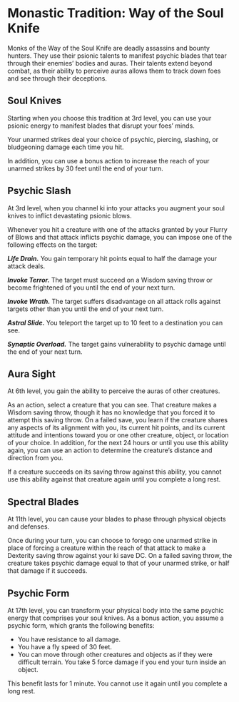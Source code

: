# Monastic Tradition: Way of the Soul Knife
Monks of the Way of the Soul Knife are deadly assassins and bounty hunters. They use their psionic talents to manifest psychic blades that tear through their enemies’ bodies and auras. Their talents extend beyond combat, as their ability to perceive auras allows them to track down foes and see through their deceptions.

## Soul Knives
Starting when you choose this tradition at 3rd level, you can use your psionic energy to manifest blades that disrupt your foes’ minds.

Your unarmed strikes deal your choice of psychic, piercing, slashing, or bludgeoning damage each time you hit.

In addition, you can use a bonus action to increase the reach of your unarmed strikes by 30 feet until the end of your turn.

## Psychic Slash
At 3rd level, when you channel ki into your attacks you augment your soul knives to inflict devastating psionic blows.

Whenever you hit a creature with one of the attacks granted by your Flurry of Blows and that attack inflicts psychic damage, you can impose one of the following effects on the target:

***Life Drain.*** You gain temporary hit points equal to half the damage your attack deals.

***Invoke Terror.*** The target must succeed on a Wisdom saving throw or become frightened of you until the end of your next turn.

***Invoke Wrath.*** The target suffers disadvantage on all attack rolls against targets other than you until the end of your next turn.

***Astral Slide.*** You teleport the target up to 10 feet to a destination you can see.

***Synaptic Overload.*** The target gains vulnerability to psychic damage until the end of your next turn.

## Aura Sight
At 6th level, you gain the ability to perceive the auras of other creatures.

As an action, select a creature that you can see. That creature makes a Wisdom saving throw, though it has no knowledge that you forced it to attempt this saving throw. On a failed save, you learn if the creature shares any aspects of its alignment with you, its current hit points, and its current attitude and intentions toward you or one other creature, object, or location of your choice. In addition, for the next 24 hours or until you use this ability again, you can use an action to determine the creature’s distance and direction from you.

If a creature succeeds on its saving throw against this ability, you cannot use this ability against that creature again until you complete a long rest.

## Spectral Blades
At 11th level, you can cause your blades to phase through physical objects and defenses.

Once during your turn, you can choose to forego one unarmed strike in place of forcing a creature within the reach of that attack to make a Dexterity saving throw against your ki save DC. On a failed saving throw, the creature takes psychic damage equal to that of your unarmed strike, or half that damage if it succeeds.

## Psychic Form
At 17th level, you can transform your physical body into the same psychic energy that comprises your soul knives. As a bonus action, you assume a psychic form, which grants the following benefits:

* You have resistance to all damage.
* You have a fly speed of 30 feet.
* You can move through other creatures and objects as if they were difficult terrain. You take 5 force damage if you end your turn inside an object.

This benefit lasts for 1 minute. You cannot use it again until you complete a long rest.
